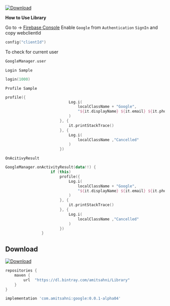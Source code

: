 [ ![Download](https://api.bintray.com/packages/amitsahni/Library/google/images/download.svg) ](https://bintray.com/amitsahni/Library/google/_latestVersion)

**How to Use Library**

Go to -> [Firebase Console](https://console.firebase.google.com/)
Enable `Google` from `Authentication` `SignIn` and copy webclientId

```kotlin
config("clientId")
```

To check for current user

```kotlin
GoogleManager.user
```

`Login Sample`

```kotlin
login(1000)
```

`Profile Sample`

```kotlin
profile({
                            Log.i(
                                localClassName + "Google",
                                "${it.displayName} ${it.email} ${it.phoneNumber}"
                            )
                        }, {
                            it.printStackTrace()
                        }, {
                            Log.i(
                                localClassName ,"Cancelled"
                            )
                        })
```

`OnAcitivyResult`

```kotlin
GoogleManager.onActivityResult(data!!) {
                    if (this)
                        profile({
                            Log.i(
                                localClassName + "Google",
                                "${it.displayName} ${it.email} ${it.phoneNumber}"
                            )
                        }, {
                            it.printStackTrace()
                        }, {
                            Log.i(
                                localClassName ,"Cancelled"
                            )
                        })
                }
```

Download
--------

[ ![Download](https://api.bintray.com/packages/amitsahni/Library/google/images/download.svg) ](https://bintray.com/amitsahni/Library/google/_latestVersion)


```groovy
repositories {
    maven {
        url  "https://dl.bintray.com/amitsahni/Library" 
    }
}
```

```groovy
implementation 'com.amitsahni:google:0.0.1-alpha04'
```